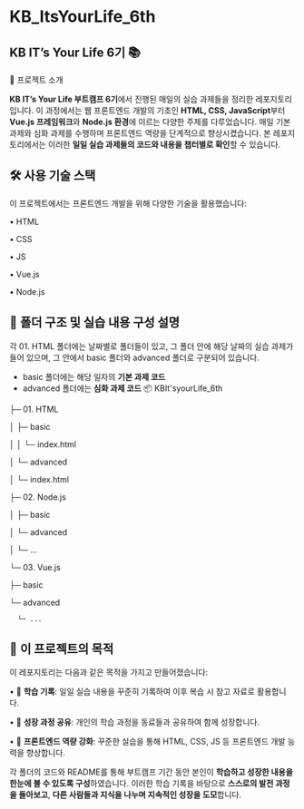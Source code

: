 # KB_ItsYourLife_6th

## KB IT’s Your Life 6기 📚


🚀 프로젝트 소개


**KB IT’s Your Life 부트캠프 6기**에서 진행된 매일의 실습 과제들을 정리한 레포지토리입니다. 이 과정에서는 웹 프론트엔드 개발의 기초인 **HTML, CSS, JavaScript**부터 **Vue.js 프레임워크**와 **Node.js 환경**에 이르는 다양한 주제를 다루었습니다. 매일 기본 과제와 심화 과제를 수행하며 프론트엔드 역량을 단계적으로 향상시켰습니다. 본 레포지토리에서는 이러한 **일일 실습 과제들의 코드와 내용을 챕터별로 확인**할 수 있습니다.



## 🛠️ 사용 기술 스택



이 프로젝트에서는 프론트엔드 개발을 위해 다양한 기술을 활용했습니다:

• HTML

• CSS

• JS

• Vue.js

• Node.js


## 📂 폴더 구조 및 실습 내용 구성 설명


각 01. HTML 폴더에는 날짜별로 폴더들이 있고, 그 폴더 안에 해당 날짜의 실습 과제가 들어 있으며, 그 안에서 basic 폴더와 advanced 폴더로 구분되어 있습니다. 
- basic 폴더에는 해당 일자의 **기본 과제 코드**
- advanced 폴더에는 **심화 과제 코드**
📦 KBIt'syourLife_6th

├─ 01. HTML

│  ├─ basic

│  │  └─ index.html

│  └─ advanced

│     └─ index.html

├─ 02. Node.js

│  ├─ basic

│  └─ advanced

│     └─ ...

└─ 03. Vue.js

   ├─ basic

   └─ advanced

      └─ ...



## 🎯 이 프로젝트의 목적



이 레포지토리는 다음과 같은 목적을 가지고 만들어졌습니다:

• 📝 **학습 기록**: 일일 실습 내용을 꾸준히 기록하여 이후 복습 시 참고 자료로 활용합니다.

• 🌱 **성장 과정 공유**: 개인의 학습 과정을 동료들과 공유하여 함께 성장합니다.

• 💪 **프론트엔드 역량 강화**: 꾸준한 실습을 통해 HTML, CSS, JS 등 프론트엔드 개발 능력을 향상합니다.



각 폴더의 코드와 README를 통해 부트캠프 기간 동안 본인이 **학습하고 성장한 내용을 한눈에 볼 수 있도록 구성**하였습니다. 이러한 학습 기록을 바탕으로 **스스로의 발전 과정을 돌아보고**, **다른 사람들과 지식을 나누며 지속적인 성장을 도모**합니다.

